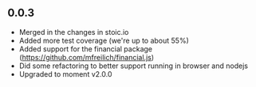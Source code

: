 0.0.3
-----

* Merged in the changes in stoic.io
* Added more test coverage (we're up to about 55%)
* Added support for the financial package (https://github.com/mfreilich/financial.js)
* Did some refactoring to better support running in browser and nodejs
* Upgraded to moment v2.0.0
